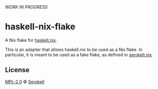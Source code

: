 <!--
SPDX-FileCopyrightText: 2020 Serokell <https://serokell.io/>

SPDX-License-Identifier: MPL-2.0
-->

_WORK IN PROGRESS_

# haskell-nix-flake

A Nix flake for [haskell.nix].

This is an adapter that allows haskell.nix to be used as a Nix flake.
In particular, it is meant to be used as a fake flake, as defined in [serokell.nix].

[haskell.nix]: https://github.com/input-output-hk/haskell.nix
[serokell.nix]: https://github.com/serokell/serokell.nix


## License

[MPL-2.0] © [Serokell]

[MPL-2.0]: https://spdx.org/licenses/MPL-2.0.html
[Serokell]: https://serokell.io/
